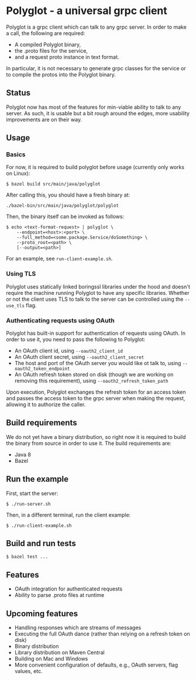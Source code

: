 # Polyglot - a universal grpc client

Polyglot is a grpc client which can talk to any grpc server. In order to make a call, the following are required:
* A compiled Polyglot binary, 
* the .proto files for the service,
* and a request proto instance in text format.

In particular, it is not necessary to generate grpc classes for the service or to compile the protos into the Polyglot binary.

## Status

Polyglot now has most of the features for min-viable ability to talk to any server. As such, it is usable but a bit rough around the edges, more usability improvements are on their way.

## Usage

### Basics

For now, it is required to build polyglot before usage (currently only works on Linux):

`$ bazel build src/main/java/polyglot`

After calling this, you should have a fresh binary at:

`./bazel-bin/src/main/java/polyglot/polyglot`

Then, the binary itself can be invoked as follows:

```
$ echo <text-format-request> | polyglot \
    --endpoint=<host>:<port> \
    --full_method=<some.package.Service/doSomething> \
    --proto_root=<path> \
    [--output=<path>]
```

For an example, see `run-client-example.sh`.

### Using TLS

Polyglot uses statically linked boringssl libraries under the hood and doesn't require the machine running Polyglot to have any specific libraries. Whether or not the client uses TLS to talk to the server can be controlled using the `--use_tls` flag.

### Authenticating requests using OAuth

Polyglot has built-in support for authentication of requests using OAuth. In order to use it, you need to pass the following to Polyglot:
* An OAuth client id, using `--oauth2_client_id`
* An OAuth client secret, using `--oauth2_client_secret`
* The host and port of the OAuth server you would like ot talk to, using `--oauth2_token_endpoint`
* An OAuth refresh token stored on disk (though we are working on removing this requirement), using `--oauth2_refresh_token_path`

Upon execution, Polyglot exchanges the refresh token for an access token and passes the access token to the grpc server when making the request, allowing it to authorize the caller.

## Build requirements

We do not yet have a binary distribution, so right now it is required to build the binary from source in order to use it. The build requirements are:

* Java 8
* Bazel

## Run the example

First, start the server: 

`$ ./run-server.sh`

Then, in a different terminal, run the client example:

`$ ./run-client-example.sh`

## Build and run tests

`$ bazel test ...`

## Features

* OAuth integration for authenticated requests
* Ability to parse .proto files at runtime

## Upcoming features

* Handling responses which are streams of messages
* Executing the full OAuth dance (rather than relying on a refresh token on disk)
* Binary distribution
* Library distribution on Maven Central
* Building on Mac and Windows
* More convenient configuration of defaults, e.g., OAuth servers, flag values, etc.
